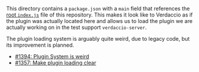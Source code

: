 This directory contains a `package.json` with a `main` field that references the
[root `index.js`](../../../../index.js) file of this repository. This makes it
look like to Verdaccio as if the plugin was actually located here and allows us
to load the plugin we are actually working on in the test support
`verdaccio-server`.

The plugin loading system is arguably quite weird, due to legacy code, but its
improvement is planned.

- [#1394: Plugin System is weird](https://github.com/verdaccio/verdaccio/issues/1394)
- [#1357: Make plugin loading clear](https://github.com/verdaccio/verdaccio/issues/1357)
